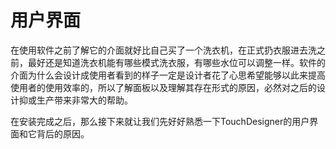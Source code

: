 # 用户界面

在使用软件之前了解它的介面就好比自己买了一个洗衣机，在正式扔衣服进去洗之前，最好还是知道洗衣机能有哪些模式洗衣服，有哪些水位可以调整一样。软件的介面为什么会设计成使用者看到的样子一定是设计者花了心思希望能够以此来提高使用者的使用效率的，所以了解面板以及理解其存在形式的原因，必然对之后的设计抑或生产带来非常大的帮助。

在安装完成之后，那么接下来就让我们先好好熟悉一下TouchDesigner的用户界面和它背后的原因。
